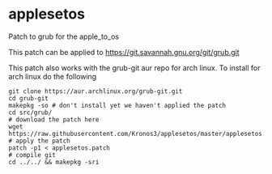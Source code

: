 # applesetos
Patch to grub for the apple_to_os


This patch can be applied to https://git.savannah.gnu.org/git/grub.git

This patch also works with the grub-git aur repo for arch linux. To install for arch linux do the following

    git clone https://aur.archlinux.org/grub-git.git
    cd grub-git
    makepkg -so # don't install yet we haven't applied the patch
    cd src/grub/
    # download the patch here
    wget https://raw.githubusercontent.com/Kronos3/applesetos/master/applesetos.patch
    # apply the patch
    patch -p1 < applesetos.patch
    # compile git
    cd ../../ && makepkg -sri
